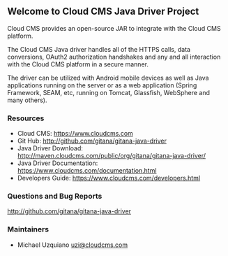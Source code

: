 ## Welcome to Cloud CMS Java Driver Project ##

Cloud CMS provides an open-source JAR to integrate with the Cloud CMS platform.

The Cloud CMS Java driver handles all of the HTTPS calls, data conversions, OAuth2 authorization handshakes and any and all interaction with the Cloud CMS platform in a secure manner.

The driver can be utilized with Android mobile devices as well as Java applications running on the server or as a web application (Spring Framework, SEAM, etc, running on Tomcat, Glassfish, WebSphere and many others).

### Resources

* Cloud CMS: https://www.cloudcms.com
* Git Hub: http://github.com/gitana/gitana-java-driver
* Java Driver Download: http://maven.cloudcms.com/public/org/gitana/gitana-java-driver/
* Java Driver Documentation: https://www.cloudcms.com/documentation.html
* Developers Guide: https://www.cloudcms.com/developers.html

### Questions and Bug Reports

http://github.com/gitana/gitana-java-driver

### Maintainers

* Michael Uzquiano     uzi@cloudcms.com
